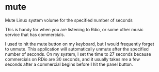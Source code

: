 # mute
Mute Linux system volume for the specified number of seconds

This is handy for when you are listening to Rdio, or some other music service that has commercials.

I used to hit the mute button on my keyboard, but I would frequently forget to unmute.  This application will automatically unmute after the specified number of seconds.  On my system, I set the time to 27 seconds because commercials on RDio are 30 seconds, and it usually takes me a few seconds after a commercial begins before I hit the panel button.
